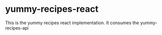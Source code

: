 # yummy-recipes-react
This is the yummy recipes react implementation. It consumes the yummy-recipes-api

